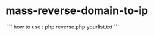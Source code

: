 # mass-reverse-domain-to-ip
<img src="" alt="" align="center">
```
 how to use : php reverse.php yourlist.txt
```
